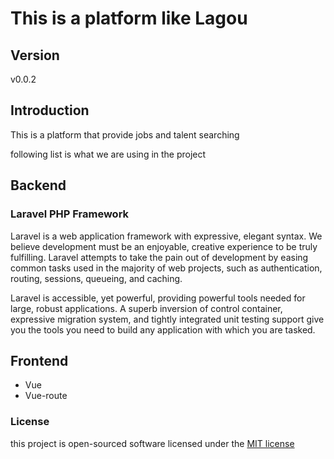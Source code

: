 # This is a platform like Lagou

## Version
v0.0.2

## Introduction
This is a platform that provide jobs and talent searching 

following list is what we are using in the project 

## Backend
### Laravel PHP Framework
Laravel is a web application framework with expressive, elegant syntax. We believe development must be an enjoyable, creative experience to be truly fulfilling. Laravel attempts to take the pain out of development by easing common tasks used in the majority of web projects, such as authentication, routing, sessions, queueing, and caching.

Laravel is accessible, yet powerful, providing powerful tools needed for large, robust applications. A superb inversion of control container, expressive migration system, and tightly integrated unit testing support give you the tools you need to build any application with which you are tasked.

## Frontend
- Vue
- Vue-route

### License
this project is open-sourced software licensed under the [MIT license](http://opensource.org/licenses/MIT)
